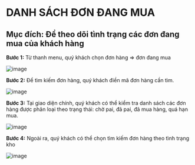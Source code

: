 # DANH SÁCH ĐƠN ĐANG MUA

## Mục đích: Để theo dõi tình trạng các đơn đang mua của khách hàng

**Bước 1:** Từ thanh menu, quý khách chọn đơn hàng => đơn đang mua

![image](https://user-images.githubusercontent.com/109578103/202065151-2654fe7e-fb17-4fcf-aebb-84154f303a1d.png)

**Bước 2:** Để tìm kiếm đơn hàng, quý khách điền mã đơn hàng cần tìm. 

![image](https://user-images.githubusercontent.com/109578103/202065202-2b9420c4-2411-4aa1-a48a-72da3ccd3505.png)

**Bước 3:** Tại giao diện chính, quý khách có thể kiểm tra danh sách các đơn hàng được phân loại theo trạng thái: chờ pai, đã pai, đã mua hàng, quá hạn mua.

![image](https://user-images.githubusercontent.com/109578103/202065229-44eff9a6-6536-4b73-b7ff-c8a50c9d7bd2.png)

**Bước 4:** Ngoài ra, quý khách có thể chọn tìm kiếm đơn hàng theo tình trạng kho

![image](https://user-images.githubusercontent.com/109578103/202065276-95ab0d09-19d5-4487-bd94-5330ace6244c.png)
